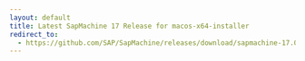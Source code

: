 ```yaml
---
layout: default
title: Latest SapMachine 17 Release for macos-x64-installer
redirect_to:
  - https://github.com/SAP/SapMachine/releases/download/sapmachine-17.0.6/sapmachine-jdk-17.0.6_macos-x64_bin.dmg
---
```


